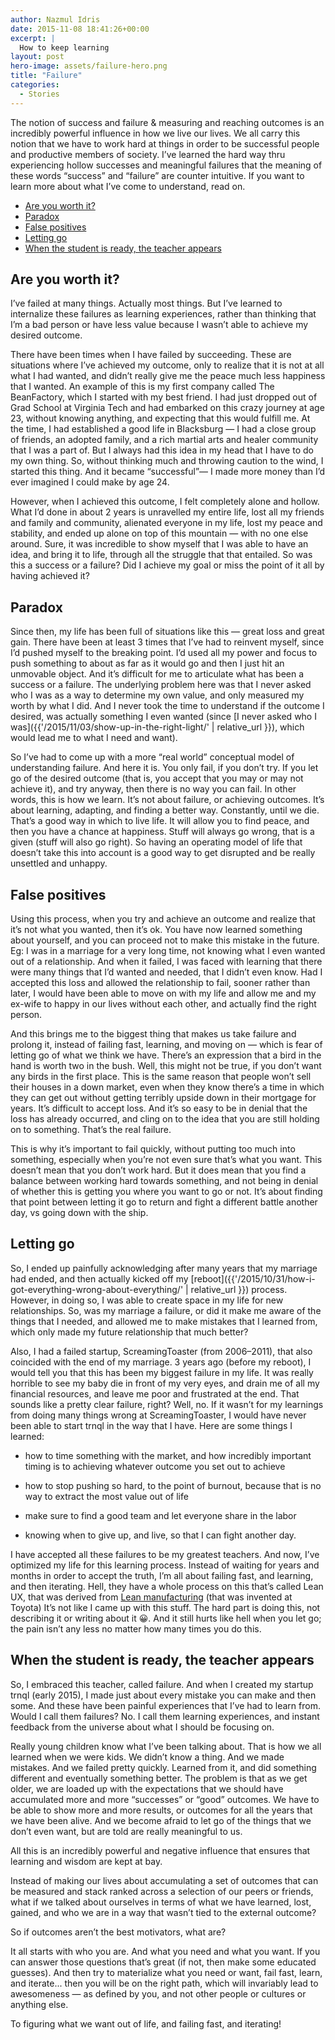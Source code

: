 ```yaml
---
author: Nazmul Idris
date: 2015-11-08 18:41:26+00:00
excerpt: |
  How to keep learning
layout: post
hero-image: assets/failure-hero.png
title: "Failure"
categories:
  - Stories
---
```


The notion of success and failure & measuring and reaching outcomes is an incredibly powerful influence in how we live
our lives. We all carry this notion that we have to work hard at things in order to be successful people and productive
members of society. I’ve learned the hard way thru experiencing hollow successes and meaningful failures that the
meaning of these words “success” and “failure” are counter intuitive. If you want to learn more about what I’ve come to
understand, read on.

<!-- START doctoc generated TOC please keep comment here to allow auto update -->
<!-- DON'T EDIT THIS SECTION, INSTEAD RE-RUN doctoc TO UPDATE -->

- [Are you worth it?](#are-you-worth-it)
- [Paradox](#paradox)
- [False positives](#false-positives)
- [Letting go](#letting-go)
- [When the student is ready, the teacher appears](#when-the-student-is-ready-the-teacher-appears)

<!-- END doctoc generated TOC please keep comment here to allow auto update -->

## Are you worth it?

I’ve failed at many things. Actually most things. But I’ve learned to internalize these failures as learning
experiences, rather than thinking that I’m a bad person or have less value because I wasn’t able to achieve my desired
outcome.

There have been times when I have failed by succeeding. These are situations where I’ve achieved my outcome, only to
realize that it is not at all what I had wanted, and didn’t really give me the peace much less happiness that I wanted.
An example of this is my first company called The BeanFactory, which I started with my best friend. I had just dropped
out of Grad School at Virginia Tech and had embarked on this crazy journey at age 23, without knowing anything, and
expecting that this would fulfill me. At the time, I had established a good life in Blacksburg — I had a close group of
friends, an adopted family, and a rich martial arts and healer community that I was a part of. But I always had this
idea in my head that I have to do my own thing. So, without thinking much and throwing caution to the wind, I started
this thing. And it became “successful”— I made more money than I’d ever imagined I could make by age 24.

However, when I achieved this outcome, I felt completely alone and hollow. What I’d done in about 2 years is unravelled
my entire life, lost all my friends and family and community, alienated everyone in my life, lost my peace and
stability, and ended up alone on top of this mountain — with no one else around. Sure, it was incredible to show myself
that I was able to have an idea, and bring it to life, through all the struggle that that entailed. So was this a
success or a failure? Did I achieve my goal or miss the point of it all by having achieved it?

## Paradox

Since then, my life has been full of situations like this — great loss and great gain. There have been at least 3 times
that I’ve had to reinvent myself, since I’d pushed myself to the breaking point. I’d used all my power and focus to push
something to about as far as it would go and then I just hit an unmovable object. And it’s difficult for me to
articulate what has been a success or a failure. The underlying problem here was that I never asked who I was as a way
to determine my own value, and only measured my worth by what I did. And I never took the time to understand if the
outcome I desired, was actually something I even wanted (since [I never asked who I
was]({{'/2015/11/03/show-up-in-the-right-light/' | relative_url }}), which would lead me to what I need and want).

So I’ve had to come up with a more “real world” conceptual model of understanding failure. And here it is. You only
fail, if you don’t try. If you let go of the desired outcome (that is, you accept that you may or may not achieve it),
and try anyway, then there is no way you can fail. In other words, this is how we learn. It’s not about failure, or
achieving outcomes. It’s about learning, adapting, and finding a better way. Constantly, until we die. That’s a good way
in which to live life. It will allow you to find peace, and then you have a chance at happiness. Stuff will always go
wrong, that is a given (stuff will also go right). So having an operating model of life that doesn’t take this into
account is a good way to get disrupted and be really unsettled and unhappy.

## False positives

Using this process, when you try and achieve an outcome and realize that it’s not what you wanted, then it’s ok. You
have now learned something about yourself, and you can proceed not to make this mistake in the future. Eg: I was in a
marriage for a very long time, not knowing what I even wanted out of a relationship. And when it failed, I was faced
with learning that there were many things that I’d wanted and needed, that I didn’t even know. Had I accepted this loss
and allowed the relationship to fail, sooner rather than later, I would have been able to move on with my life and allow
me and my ex-wife to happy in our lives without each other, and actually find the right person.

And this brings me to the biggest thing that makes us take failure and prolong it, instead of failing fast, learning,
and moving on — which is fear of letting go of what we think we have. There’s an expression that a bird in the hand is
worth two in the bush. Well, this might not be true, if you don’t want any birds in the first place. This is the same
reason that people won’t sell their houses in a down market, even when they know there’s a time in which they can get
out without getting terribly upside down in their mortgage for years. It’s difficult to accept loss. And it’s so easy to
be in denial that the loss has already occurred, and cling on to the idea that you are still holding on to something.
That’s the real failure.

This is why it’s important to fail quickly, without putting too much into something, especially when you’re not even
sure that’s what you want. This doesn’t mean that you don’t work hard. But it does mean that you find a balance between
working hard towards something, and not being in denial of whether this is getting you where you want to go or not. It’s
about finding that point between letting it go to return and fight a different battle another day, vs going down with
the ship.

## Letting go

So, I ended up painfully acknowledging after many years that my marriage had ended, and then actually kicked off my
[reboot]({{'/2015/10/31/how-i-got-everything-wrong-about-everything/' |
relative_url }}) process. However, in doing so, I was able to create space in my life for new relationships. So, was my marriage
a failure, or did it make me aware of the things that I needed, and allowed me to make mistakes that I learned from, which
only made my future relationship that much better?

Also, I had a failed startup, ScreamingToaster (from 2006–2011), that also coincided with the end of my marriage. 3
years ago (before my reboot), I would tell you that this has been my biggest failure in my life. It was really horrible
to see my baby die in front of my very eyes, and drain me of all my financial resources, and leave me poor and
frustrated at the end. That sounds like a pretty clear failure, right? Well, no. If it wasn’t for my learnings from
doing many things wrong at ScreamingToaster, I would have never been able to start trnql in the way that I have. Here
are some things I learned:

- how to time something with the market, and how incredibly important timing is to achieving whatever outcome you set
  out to achieve

- how to stop pushing so hard, to the point of burnout, because that is no way to extract the most value out of life

- make sure to find a good team and let everyone share in the labor

- knowing when to give up, and live, so that I can fight another day.

I have accepted all these failures to be my greatest teachers. And now, I’ve optimized my life for this learning
process. Instead of waiting for years and months in order to accept the truth, I’m all about failing fast, and learning,
and then iterating. Hell, they have a whole process on this that’s called Lean UX, that was derived from
[Lean manufacturing](https://en.wikipedia.org/wiki/Lean_manufacturing) (that was invented at Toyota) It’s not like I
came up with this stuff. The hard part is doing this, not describing it or writing about it 😀. And it still hurts like
hell when you let go; the pain isn’t any less no matter how many times you do this.

## When the student is ready, the teacher appears

So, I embraced this teacher, called failure. And when I created my startup trnql (early 2015), I made just about every
mistake you can make and then some. And these have been painful experiences that I’ve had to learn from. Would I call
them failures? No. I call them learning experiences, and instant feedback from the universe about what I should be
focusing on.

Really young children know what I’ve been talking about. That is how we all learned when we were kids. We didn’t know a
thing. And we made mistakes. And we failed pretty quickly. Learned from it, and did something different and eventually
something better. The problem is that as we get older, we are loaded up with the expectations that we should have
accumulated more and more “successes” or “good” outcomes. We have to be able to show more and more results, or outcomes
for all the years that we have been alive. And we become afraid to let go of the things that we don’t even want, but are
told are really meaningful to us.

All this is an incredibly powerful and negative influence that ensures that learning and wisdom are kept at bay.

<p class="big-quote">Instead of making our lives about accumulating a set of
outcomes that can be measured and stack ranked across a selection of our peers
or friends, what if we talked about ourselves in terms of what we have learned,
lost, gained, and who we are in a way that wasn’t tied to the external
outcome?</p>

So if outcomes aren’t the best motivators, what are?

<p class="big-quote">It all starts with who you are. And what you need and what
you want. If you can answer those questions that’s great (if not, then make some
educated guesses). And then try to materialize what you need or want, fail fast,
learn, and iterate... then you will be on the right path, which will invariably
lead to awesomeness — as defined by you, and not other people or cultures or
anything else.</p>

To figuring what we want out of life, and failing fast, and iterating!
